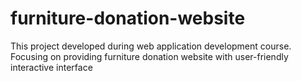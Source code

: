# furniture-donation-website
This project developed during web application development course. Focusing on providing furniture donation website with user-friendly interactive interface
